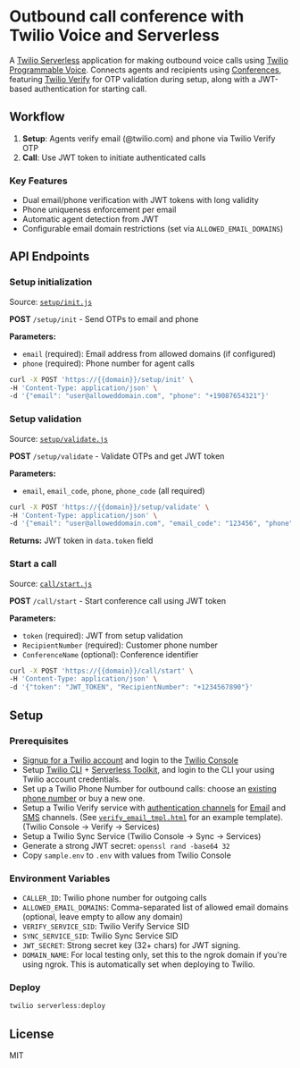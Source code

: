 # Outbound call conference with Twilio Voice and Serverless

A [Twilio Serverless](https://www.twilio.com/docs/serverless) application for making outbound voice calls using [Twilio Programmable Voice](https://www.twilio.com/docs/voice). Connects agents and recipients using [Conferences](https://www.twilio.com/docs/voice/conference), featuring [Twilio Verify](https://www.twilio.com/docs/verify) for OTP validation during setup, along with a JWT-based authentication for starting call.

## Workflow

1. **Setup**: Agents verify email (@twilio.com) and phone via Twilio Verify OTP
2. **Call**: Use JWT token to initiate authenticated calls

### Key Features
- Dual email/phone verification with JWT tokens with long validity
- Phone uniqueness enforcement per email
- Automatic agent detection from JWT
- Configurable email domain restrictions (set via `ALLOWED_EMAIL_DOMAINS`)

## API Endpoints

### Setup initialization

Source: [`setup/init.js`](setup/init.js)

**POST** `/setup/init` - Send OTPs to email and phone

**Parameters:**
- `email` (required): Email address from allowed domains (if configured)
- `phone` (required): Phone number for agent calls

```bash
curl -X POST 'https://{{domain}}/setup/init' \
-H 'Content-Type: application/json' \
-d '{"email": "user@alloweddomain.com", "phone": "+19087654321"}'
```

### Setup validation

Source: [`setup/validate.js`](setup/validate.js)

**POST** `/setup/validate` - Validate OTPs and get JWT token

**Parameters:**
- `email`, `email_code`, `phone`, `phone_code` (all required)

```bash
curl -X POST 'https://{{domain}}/setup/validate' \
-H 'Content-Type: application/json' \
-d '{"email": "user@alloweddomain.com", "email_code": "123456", "phone": "+19087654321", "phone_code": "789012"}'
```

**Returns:** JWT token in `data.token` field

### Start a call

Source: [`call/start.js`](call/start.js)

**POST** `/call/start` - Start conference call using JWT token

**Parameters:**
- `token` (required): JWT from setup validation
- `RecipientNumber` (required): Customer phone number
- `ConferenceName` (optional): Conference identifier

```bash
curl -X POST 'https://{{domain}}/call/start' \
-H 'Content-Type: application/json' \
-d '{"token": "JWT_TOKEN", "RecipientNumber": "+1234567890"}'
```

## Setup

### Prerequisites

- [Signup for a Twilio account](https://www.twilio.com/try-twilio) and login to the [Twilio Console](https://console.twilio.com/)
- Setup [Twilio CLI](https://www.twilio.com/docs/twilio-cli/quickstart) + [Serverless Toolkit](https://www.twilio.com/docs/labs/serverless-toolkit/getting-started#install-the-twilio-serverless-toolkit), and login to the CLI your using Twilio account credentials.
- Set up a Twilio Phone Number for outbound calls: choose an [existing phone number](https://www.twilio.com/console/phone-numbers/incoming) or buy a new one.
- Setup a Twilio Verify service with [authentication channels](https://www.twilio.com/docs/verify/authentication-channels) for [Email](https://www.twilio.com/docs/verify/email) and [SMS](https://www.twilio.com/docs/verify/sms) channels. (See [`verify_email_tmpl.html`](verify_email_tmpl.html) for an example template). (Twilio Console -> Verify -> Services)
- Setup a Twilio Sync Service (Twilio Console -> Sync -> Services)
- Generate a strong JWT secret: `openssl rand -base64 32`
- Copy `sample.env` to `.env` with values from Twilio Console

### Environment Variables
- `CALLER_ID`: Twilio phone number for outgoing calls
- `ALLOWED_EMAIL_DOMAINS`: Comma-separated list of allowed email domains (optional, leave empty to allow any domain)
- `VERIFY_SERVICE_SID`: Twilio Verify Service SID
- `SYNC_SERVICE_SID`: Twilio Sync Service SID  
- `JWT_SECRET`: Strong secret key (32+ chars) for JWT signing.
- `DOMAIN_NAME`: For local testing only, set this to the ngrok domain if you're using ngrok. This is automatically set when deploying to Twilio.

### Deploy

```bash
twilio serverless:deploy
```

## License

MIT
